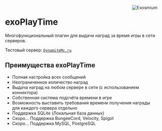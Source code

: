 <img src="https://avatars.githubusercontent.com/u/59437511?s=50&v=4" alt="Exosmium" align="right">

# exoPlayTime

Многофункциональный плагин для выдачи наград за время игры в сети серверов.

Тестовый сервер: [``DynamiteMc.ru``](https://hotmc.ru/minecraft-server-230011)

## Преимущества exoPlayTime

- Полная настройка всех сообщений
- Неограниченное количество наград
- Выдача наград на любом сервере в сети (с использованием коннектора)
- Собственная система подсчёта времени в игре
- Возможность выставить требования времени получения награды для каждого сервера отдельно
- Поддержка SQLite (Локальная база данных)
- Скоро... Поддержка BungeeCord, Velocity, Spigot
- Скоро... Поддержка MySQL, PostgreSQL
